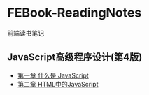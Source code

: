 # FEBook-ReadingNotes
前端读书笔记

## JavaScript高级程序设计(第4版)
* [第一章 什么是 JavaScript](ProfessionalJavaScript/什么是JavaScript.md)
* [第二章 HTML中的JavaScript](ProfessionalJavaScript/HTML中的JavaScript.md)